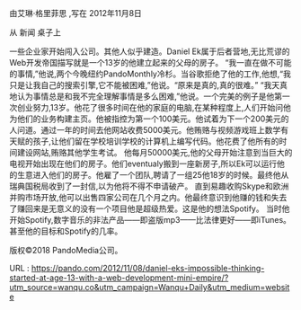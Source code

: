  
  
  
  
  
  
  
  
 由艾琳·格里菲思 
 ,写在 
 2012年11月8日 
  
  
  
 从 
 新闻 
 桌子上 
  
  
 一些企业家开始闯入公司。其他人似乎建造。Daniel Ek属于后者营地,无比荒谬的Web开发帝国描写就是一个13岁的他建立起来的父母的房子。 
 “我一直在做不可能的事情,”他说,两个今晚纽约PandoMonthly冷杉。当谷歌拒绝了他的工作,他想,“我只是让我自己的搜索引擎,它不能被困难,”他说。“原来是真的,真的很难。” 
 “我天真地认为事情总是和我不完全理解事情是多么困难,”他说。一个完美的例子是他第一次创业努力,13岁。他花了很多时间在他的家庭的电脑,在某种程度上,人们开始问他为他们的业务构建主页。他被指控为第一个100美元。他试着为下一个200美元的人问道。通过一年的时间去他网站收费5000美元。他贿赂与视频游戏班上数学有天赋的孩子,让他们留在学校培训学校的计算机上编写代码。他花费了他所有的时间建设网站,贿赂其他学生考试。 
 他每月50000美元,他的父母开始注意到当巨大的电视开始出现在他们的房子。他们eventualy搬到一座新房子,所以Ek可以运行他的生意进入他们的房子。他雇了一个团队,聘请了一组25他18岁的时候。最终他从瑞典国税局收到了一封信,以为他将不得不申请破产。 
 直到易趣收购Skype和欧洲并购市场开放,他可以出售四家公司在几个月之内。他最终意识到他赚的钱和失去了赚回来是无意义的没有一个项目他是超级热爱。这是他的想法Spotify。 
 当时他开始Spotify,数字音乐的非法产品——即盗版mp3——比法律更好——即iTunes。甚至他的目标和Spotify的几率。 
  
  
 版权©2018 PandoMedia公司。 
  
  
   
  URL : https://pando.com/2012/11/08/daniel-eks-impossible-thinking-started-at-age-13-with-a-web-development-mini-empire/?utm_source=wanqu.co&utm_campaign=Wanqu+Daily&utm_medium=website
